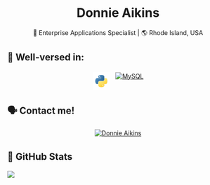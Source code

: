 <h1 align="center">
Donnie Aikins
</h1>

<p align="center">
📓 Enterprise Applications Specialist | 🌎 Rhode Island, USA
</p>

## 🔑 Well-versed in:
<p align="center">
<a href="https://www.python.org/">
<img src="https://raw.githubusercontent.com/github/explore/80688e429a7d4ef2fca1e82350fe8e3517d3494d/topics/python/python.png" alt="Python" height="40" style="vertical-align:top; margin:4px"></a>
<a href="https://www.mysql.com/">
<img src="https://imgs.search.brave.com/KLafq_9lxiZ15xIy8iuTXRdr_hn6iMzK1fw_bMhHjAE/rs:fit:1200:1200:1/g:ce/aHR0cDovL3NxbGJh/Y2t1cGFuZGZ0cC5j/b20vYmxvZy93cC1j/b250ZW50L3VwbG9h/ZHMvMjAxNS8wMS9t/eXNxbC1sb2dvXzI4/MDB4MjgwMF9waXhl/bHMxLnBuZw" alt="MySQL" height="40" style="vertical-align:top; margin:4px"></a>

</p>


## 🗣️ Contact me!
<p align="center">
<a href="https://www.linkedin.com/in/donnie-aikins-7330241b2">
<img src="https://imgs.search.brave.com/6GBlwCahM9sUAeP5elnSZVfsE-xlLQH9rVEPwb9z7yQ/rs:fit:1200:1200:1/g:ce/aHR0cHM6Ly9wbmdp/bWcuY29tL3VwbG9h/ZHMvbGlua2VkSW4v/bGlua2VkSW5fUE5H/MzkucG5n" alt="Donnie Aikins" height="40" style="vertical-align:top; margin:4px"></a>
</p>

## 📝 GitHub Stats
<img align="center" src="https://github-readme-stats.vercel.app/api?username=ddot121&&show_icons=true&title_color=ffffff&icon_color=bb2acf&text_color=daf7dc&bg_color=151515" />
